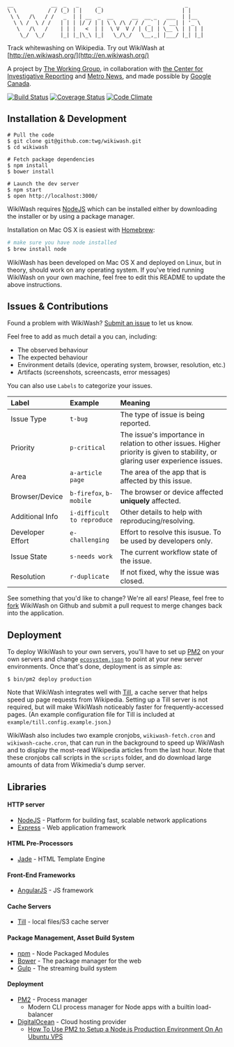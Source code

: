     __            __  _   _      _                           _
    \ \          / / (_) | |    (_)                         | |
     \ \   /\   / /   _  | | __  _  __      __  __ _   ___  | |__
      \ \ /  \ / /   | | | |/ / | | \ \ /\ / / / _` | / __| | '_ \
       \   /\   /    | | |   <  | |  \ V  V / | (_| | \__ \ | | | |
        \_/  \_/     |_| |_|\_\ |_|   \_/\_/   \__,_| |___/ |_| |_|

Track whitewashing on Wikipedia. Try out WikiWash at [http://en.wikiwash.org/](http://en.wikiwash.org/)

A project by [The Working Group](http://twg.ca), in collaboration with
[the Center for Investigative Reporting](http://www.centerforinvestigativereporting.org/) and
[Metro News](http://metronews.ca/), and made possible by [Google Canada](http://googlecanada.blogspot.ca/).

[![Build Status](https://img.shields.io/travis/twg/wikiwash.svg?style=flat)](https://travis-ci.org/twg/wikiwash) [![Coverage Status](https://img.shields.io/coveralls/twg/wikiwash.svg?style=flat)](https://coveralls.io/r/twg/wikiwash) [![Code Climate](https://img.shields.io/codeclimate/github/twg/wikiwash.svg?style=flat)](https://codeclimate.com/github/twg/wikiwash)

## Installation & Development

```
# Pull the code
$ git clone git@github.com:twg/wikiwash.git
$ cd wikiwash

# Fetch package dependencies
$ npm install
$ bower install

# Launch the dev server
$ npm start
$ open http://localhost:3000/
```

WikiWash requires [NodeJS](http://nodejs.org/) which can be installed either
by downloading the installer or by using a package manager.

Installation on Mac OS X is easiest with [Homebrew](http://brew.sh/):

```bash
# make sure you have node installed
$ brew install node
```

WikiWash has been developed on Mac OS X and deployed on Linux, but in theory,
should work on any operating system. If you've tried running WikiWash on your
own machine, feel free to edit this README to update the above instructions.

## Issues & Contributions

Found a problem with WikiWash? [Submit an issue](https://github.com/twg/wikiwash/issues/new)
to let us know.

Feel free to add as much detail a you can, including:

- The observed behaviour
- The expected behaviour
- Environment details (device, operating system, browser, resolution, etc.)
- Artifacts (screenshots, screencasts, error messages)

You can also use `Labels` to categorize your issues.

| Label            | Example                     | Meaning                                                       |
|:-----------------|:----------------------------|:--------------------------------------------------------------|
| Issue Type       | `t-bug`                     | The type of issue is being reported.                          |
| Priority         | `p-critical`                | The issue's importance in relation to other issues. Higher                                                        priority is given to stability, or glaring user experience                                                                                                             issues.  |
| Area             | `a-article page`            | The area of the app that is affected by this issue.           |
| Browser/Device   | `b-firefox`, `b-mobile`     | The browser or device affected **uniquely** affected.         |
| Additional Info  | `i-difficult to reproduce`  | Other details to help with reproducing/resolving.             |
| Developer Effort | `e-challenging`             | Effort to resolve this isusue. To be used by developers only. |
| Issue State      | `s-needs work`              | The current workflow state of the issue.                      |
| Resolution       | `r-duplicate`               | If not fixed, why the issue was closed.                       |

See something that you'd like to change? We're all ears! Please, feel free to
[fork](https://github.com/twg/wikiwash/fork) WikiWash on Github and submit a
pull request to merge changes back into the application.

## Deployment

To deploy WikiWash to your own servers, you'll have to set up
[PM2](https://github.com/Unitech/pm2) on your own servers and change
[`ecosystem.json`](https://github.com/twg/wikiwash/blob/master/ecosystem.json)
to point at your new server environments. Once that's done, deployment is as
simple as:

```
$ bin/pm2 deploy production
```

Note that WikiWash integrates well with [Till](https://github.com/psobot/till),
a cache server that helps speed up page requests from Wikipedia. Setting up a
Till server is not required, but will make WikiWash noticeably faster for
frequently-accessed pages. (An example configuration file for Till is included
at `example/till.config.example.json`.)

WikiWash also includes two example cronjobs, `wikiwash-fetch.cron` and
`wikiwash-cache.cron`, that can run in the background to speed up WikiWash and
to display the most-read Wikipedia articles from the last hour. Note that
these cronjobs call scripts in the `scripts` folder, and do download large
amounts of data from Wikimedia's dump server.

## Libraries

#### HTTP server

* [NodeJS](http://nodejs.org/) - Platform for building fast, scalable network applications
* [Express](http://expressjs.com/) - Web application framework

#### HTML Pre-Processors

* [Jade](http://jade-lang.com/) - HTML Template Engine

#### Front-End Frameworks

* [AngularJS](https://angularjs.org/) - JS framework

#### Cache Servers

* [Till](https://github.com/psobot/till) - local files/S3 cache server

#### Package Management, Asset Build System

* [npm](https://npmjs.org) - Node Packaged Modules
* [Bower](http://bower.io) - The package manager for the web
* [Gulp](http://gulpjs.com) - The streaming build system

#### Deployment
* [PM2](https://github.com/Unitech/pm2) - Process manager
  * Modern CLI process manager for Node apps with a builtin load-balancer
* [DigitalOcean](https://www.digitalocean.com/) - Cloud hosting provider
  * [How To Use PM2 to Setup a Node.js Production Environment On An Ubuntu VPS](https://www.digitalocean.com/community/tutorials/how-to-use-pm2-to-setup-a-node-js-production-environment-on-an-ubuntu-vps)

